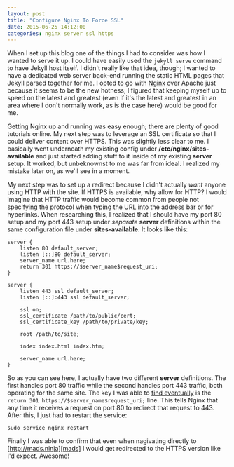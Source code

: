 ```yaml
---
layout: post
title: "Configure Nginx To Force SSL"
date: 2015-06-25 14:12:00
categories: nginx server ssl https
---
```

When I set up this blog one of the things I had to consider was how I wanted to serve it up. I could have easily used the `jekyll serve` command to have Jekyll host itself. I didn't really like that idea, though; I wanted to have a dedicated web server back-end running the static HTML pages that Jekyll parsed together for me. I opted to go with [Nginx][nginx] over Apache just because it seems to be the new hotness; I figured that keeping myself up to speed on the latest and greatest (even if it's the latest and greatest in an area where I don't normally work, as is the case here) would be good for me.

Getting Nginx up and running was easy enough; there are plenty of good tutorials online. My next step was to leverage an SSL certificate so that I could deliver content over HTTPS. This was slightly less clear to me. I basically went underneath my existing config under **/etc/nginx/sites-available** and just started adding stuff to it inside of my existing **server** setup. It worked, but unbeknownst to me was far from ideal. I realized my mistake later on, as we'll see in a moment.

My next step was to set up a redirect because I didn't actually *want* anyone using HTTP with the site. If HTTPS is available, why allow for HTTP? I would imagine that HTTP traffic would become common from people not specifying the protocol when typing the URL into the address bar or for hyperlinks. When researching this, I realized that I should have my port 80 setup and my port 443 setup under *separate* **server** definitions within the same configuration file under **sites-available**. It looks like this:

    server {
        listen 80 default_server;
        listen [::]80 default_server;
        server_name url.here;
        return 301 https://$server_name$request_uri;
    }
    
    server {
        listen 443 ssl default_server;
        listen [::]:443 ssl default_server;
    
        ssl on;
        ssl_certificate /path/to/public/cert;
        ssl_certificate_key /path/to/private/key;

        root /path/to/site;

        index index.html index.htm;

        server_name url.here;
    }    

So as you can see here, I actually have two different **server** definitions. The first handles port 80 traffic while the second handles port 443 traffic, both operating for the same site. The key I was able to [find eventually][force-https] is the `return 301 https://$server_name$request_uri;` line. This tells Nginx that any time it receives a request on port 80 to redirect that request to 443. After this, I just had to restart the service:

    sudo service nginx restart

Finally I was able to confirm that even when nagivating directly to [http://mads.ninja][mads] I would get redirected to the HTTPS version like I'd expect. Awesome!

[nginx]:    http://nginx.org/
[force-https]: http://serverfault.com/questions/67316/in-nginx-how-can-i-rewrite-all-http-requests-to-https-while-maintaining-sub-dom
[mads]: http://mads.ninja
